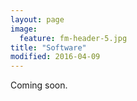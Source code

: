 ```yaml
---
layout: page
image:
  feature: fm-header-5.jpg
title: "Software"
modified: 2016-04-09
---
```


Coming soon.
